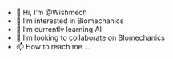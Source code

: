 - 👋 Hi, I’m @Wishmech
- 👀 I’m interested in Biomechanics
- 🌱 I’m currently learning AI
- 💞️ I’m looking to collaborate on BIomechanics
- 📫 How to reach me ...

<!---
Wishmech/Wishmech is a ✨ special ✨ repository because its `README.md` (this file) appears on your GitHub profile.
You can click the Preview link to take a look at your changes.
--->
